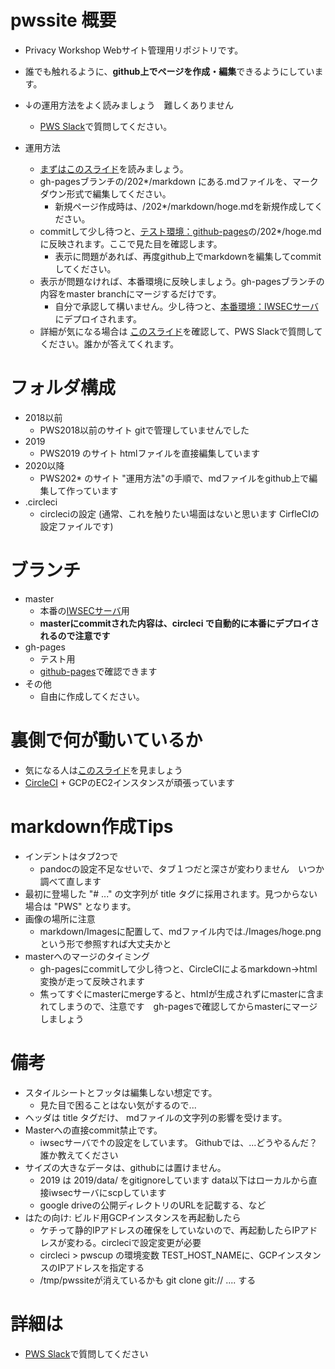 # pwssite 概要
- Privacy Workshop Webサイト管理用リポジトリです。
- 誰でも触れるように、**github上でページを作成・編集**できるようにしています。
- ↓の運用方法をよく読みましょう　難しくありません
  - [PWS Slack](https://pwscup.slack.com)で質問してください。

- 運用方法
  - [まずはこのスライド](https://docs.google.com/presentation/d/1VPrXKw8AN9LVo-EXei2zOkcJoQwn1LSfwvPKT-2-5lA/edit)を読みましょう。
  - gh-pagesブランチの/202*/markdown にある.mdファイルを、マークダウン形式で編集してください。
    - 新規ページ作成時は、/202*/markdown/hoge.mdを新規作成してください。
  - commitして少し待つと、[テスト環境：github-pages](https://pwscup.github.io/pwssite)の/202*/hoge.mdに反映されます。ここで見た目を確認します。
    - 表示に問題があれば、再度github上でmarkdownを編集してcommitしてください。
  - 表示が問題なければ、本番環境に反映しましょう。gh-pagesブランチの内容をmaster branchにマージするだけです。
    - 自分で承認して構いません。少し待つと、[本番環境：IWSECサーバ](https://www.iwsec.org/pws/)にデプロイされます。
  - 詳細が気になる場合は [このスライド](https://docs.google.com/presentation/d/1VPrXKw8AN9LVo-EXei2zOkcJoQwn1LSfwvPKT-2-5lA/edit)を確認して、PWS Slackで質問してください。誰かが答えてくれます。
  
# フォルダ構成
- 2018以前
  - PWS2018以前のサイト gitで管理していませんでした 
- 2019
  - PWS2019 のサイト htmlファイルを直接編集しています
- 2020以降
  - PWS202* のサイト "運用方法"の手順で、mdファイルをgithub上で編集して作っています
- .circleci
  - circleciの設定 (通常、これを触りたい場面はないと思います CirfleCIの設定ファイルです)

# ブランチ
- master
  - 本番の[IWSECサーバ](https://www.iwsec.org/pws/)用
  - **masterにcommitされた内容は、circleci で自動的に本番にデプロイされるので注意です**
- gh-pages
  - テスト用
  - [github-pages](https://pwscup.github.io/pwssite)で確認できます
- その他
  - 自由に作成してください。

# 裏側で何が動いているか
  - 気になる人は[このスライド](https://docs.google.com/presentation/d/1VPrXKw8AN9LVo-EXei2zOkcJoQwn1LSfwvPKT-2-5lA/edit)を見ましょう
  - [CircleCI](https://app.circleci.com/pipelines/github/pwscup/pwssite) + GCPのEC2インスタンスが頑張っています

# markdown作成Tips
- インデントはタブ2つで
  - pandocの設定不足なせいで、タブ１つだと深さが変わりません　いつか調べて直します
- 最初に登場した "# ..." の文字列が title タグに採用されます。見つからない場合は "PWS" となります。
- 画像の場所に注意
  - markdown/Imagesに配置して、mdファイル内では./Images/hoge.pngという形で参照すれば大丈夫かと
- masterへのマージのタイミング
  - gh-pagesにcommitして少し待つと、CircleCIによるmarkdown->html変換が走って反映されます
  - 焦ってすぐにmasterにmergeすると、htmlが生成されずにmasterに含まれてしまうので、注意です　gh-pagesで確認してからmasterにマージしましょう

# 備考
  - スタイルシートとフッタは編集しない想定です。
    - 見た目で困ることはない気がするので...
  - ヘッダは title タグだけ、 mdファイルの文字列の影響を受けます。
  - Masterへの直接commit禁止です。
    - iwsecサーバで↑の設定をしています。 Githubでは、...どうやるんだ？誰か教えてください
  - サイズの大きなデータは、githubには置けません。
    - 2019 は 2019/data/ をgitignoreしています data以下はローカルから直接iwsecサーバにscpしています
    - google driveの公開ディレクトリのURLを記載する、など
  - はたの向け: ビルド用GCPインスタンスを再起動したら
    - ケチって静的IPアドレスの確保をしていないので、再起動したらIPアドレスが変わる。circleciで設定変更が必要
    - circleci > pwscup の環境変数 TEST_HOST_NAMEに、GCPインスタンスのIPアドレスを指定する
    - /tmp/pwssiteが消えているかも git clone git:// .... する 

# 詳細は
- [PWS Slack](https://pwscup.slack.com)で質問してください
